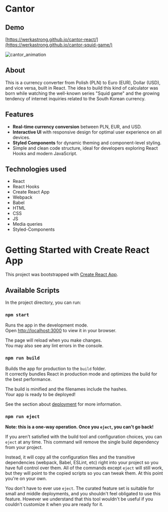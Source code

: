 # Cantor 

## Demo
[https://werkastrong.github.io/cantor-react/](https://werkastrong.github.io/cantor-squid-game/)


![cantor_animation](https://github.com/user-attachments/assets/e5f7a44e-c432-4bdb-ba2b-224a1b2eb54c)

## About
This is a currency converter from Polish (PLN) to Euro (EUR), Dollar (USD), and vice versa, built in React. The idea to build this kind of calculator was born while watching the well-known series "Squid game" and the growing tendency of internet inquiries related to the South Korean currency.


## Features
<ul>
  <li><strong>Real-time currency conversion</strong> between PLN, EUR, and USD.</li>
  <li><strong>Interactive UI</strong> with responsive design for optimal user experience on all devices.</li>
  <li><strong>Styled Components</strong> for dynamic theming and component-level styling.</li>
  <li>Simple and clean code structure, ideal for developers exploring React Hooks and modern JavaScript.</li>
</ul>

 
## Technologies used
<ul>
  <li>React</li>
  <li>React Hooks</li>
  <li>Create React App</li>
  <li>Webpack</li>
  <li>Babel</li>
  <li>HTML</li>
  <li>CSS</li>
  <li>JS</li>
  <li>Media queries</li>
  <li>Styled-Components</li>
</ul>

# Getting Started with Create React App

This project was bootstrapped with [Create React App](https://github.com/facebook/create-react-app).
## Available Scripts

In the project directory, you can run:

### `npm start`

Runs the app in the development mode.\
Open [http://localhost:3000](http://localhost:3000) to view it in your browser.

The page will reload when you make changes.\
You may also see any lint errors in the console.

### `npm run build`

Builds the app for production to the `build` folder.\
It correctly bundles React in production mode and optimizes the build for the best performance.

The build is minified and the filenames include the hashes.\
Your app is ready to be deployed!

See the section about [deployment](https://facebook.github.io/create-react-app/docs/deployment) for more information.

### `npm run eject`

**Note: this is a one-way operation. Once you `eject`, you can't go back!**

If you aren't satisfied with the build tool and configuration choices, you can `eject` at any time. This command will remove the single build dependency from your project.

Instead, it will copy all the configuration files and the transitive dependencies (webpack, Babel, ESLint, etc) right into your project so you have full control over them. All of the commands except `eject` will still work, but they will point to the copied scripts so you can tweak them. At this point you're on your own.

You don't have to ever use `eject`. The curated feature set is suitable for small and middle deployments, and you shouldn't feel obligated to use this feature. However we understand that this tool wouldn't be useful if you couldn't customize it when you are ready for it.
